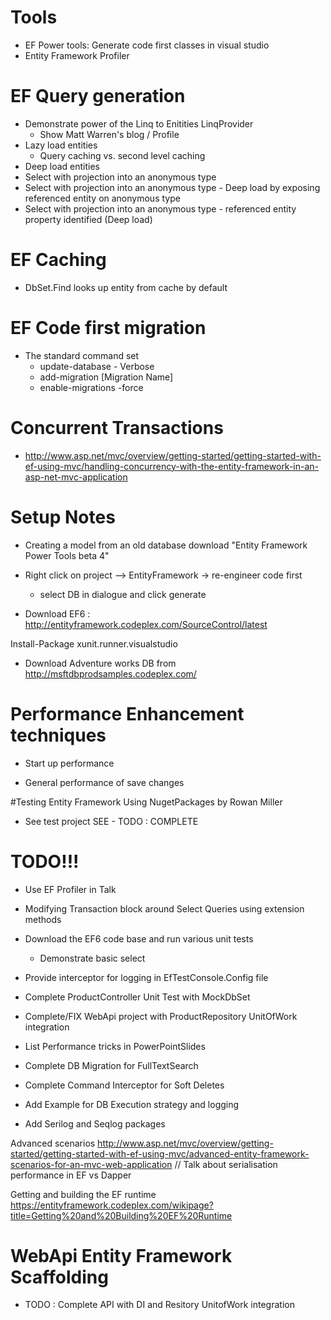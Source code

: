 # Tools
- EF Power tools: Generate code first classes in visual studio
- Entity Framework Profiler

# EF Query generation
- Demonstrate power of the Linq to Enitities LinqProvider
	- Show Matt Warren's blog / Profile
- Lazy load entities
	- Query caching vs. second level caching
- Deep load entities
- Select with projection into an anonymous type
- Select with projection into an anonymous type - Deep load by exposing referenced entity on anonymous type
- Select with projection into an anonymous type - referenced entity property identified (Deep load)

# EF Caching
- DbSet.Find looks up entity from cache by default


# EF Code first migration
- The standard command set
	- update-database - Verbose
	- add-migration [Migration Name]
	- enable-migrations -force

# Concurrent Transactions
-  http://www.asp.net/mvc/overview/getting-started/getting-started-with-ef-using-mvc/handling-concurrency-with-the-entity-framework-in-an-asp-net-mvc-application

# Setup Notes
- Creating a model from an old database
download "Entity Framework Power Tools beta 4"
- Right click on project --> EntityFramework -> re-engineer code first
	- select DB in dialogue and click generate

- Download EF6 : http://entityframework.codeplex.com/SourceControl/latest

Install-Package xunit.runner.visualstudio

- Download Adventure works DB from
http://msftdbprodsamples.codeplex.com/

# Performance Enhancement techniques
- Start up performance

- General performance of save changes

#Testing Entity Framework Using NugetPackages by Rowan Miller

- See test project
SEE - TODO : COMPLETE

# TODO!!!
- Use EF Profiler in Talk
- Modifying Transaction block around Select Queries using extension methods
- Download the EF6 code base and run various unit tests
	- Demonstrate basic select

- Provide interceptor for logging in EfTestConsole.Config file
- Complete ProductController Unit Test with MockDbSet
- Complete/FIX WebApi project with ProductRepository UnitOfWork integration
- List Performance tricks in PowerPointSlides
- Complete DB Migration for FullTextSearch
- Complete Command Interceptor for Soft Deletes
- Add Example for DB Execution strategy and logging
- Add Serilog and Seqlog packages

Advanced scenarios
http://www.asp.net/mvc/overview/getting-started/getting-started-with-ef-using-mvc/advanced-entity-framework-scenarios-for-an-mvc-web-application
// Talk about serialisation performance in EF vs Dapper

Getting and building the EF runtime
https://entityframework.codeplex.com/wikipage?title=Getting%20and%20Building%20EF%20Runtime

# WebApi Entity Framework Scaffolding

- TODO : Complete API with DI and Resitory UnitofWork integration